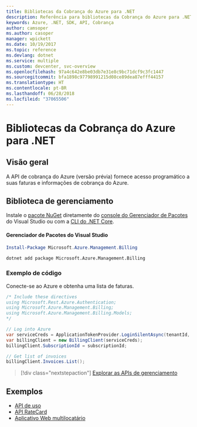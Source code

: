 ```yaml
---
title: Bibliotecas da Cobrança do Azure para .NET
description: Referência para bibliotecas da Cobrança do Azure para .NET
keywords: Azure, .NET, SDK, API, Cobrança
author: camsoper
ms.author: casoper
manager: wpickett
ms.date: 10/19/2017
ms.topic: reference
ms.devlang: dotnet
ms.service: multiple
ms.custom: devcenter, svc-overview
ms.openlocfilehash: 97a4c642e8be03db7e31e8c9bc71dcf9c3fc1447
ms.sourcegitcommit: bfa1898c97798991215d08ce89dea87efff44157
ms.translationtype: HT
ms.contentlocale: pt-BR
ms.lasthandoff: 06/28/2018
ms.locfileid: "37065506"
---
```

# <a name="azure-billing-libraries-for-net"></a>Bibliotecas da Cobrança do Azure para .NET

## <a name="overview"></a>Visão geral

A API de cobrança do Azure (versão prévia) fornece acesso programático a suas faturas e informações de cobrança do Azure.

## <a name="management-library"></a>Biblioteca de gerenciamento

Instale o [pacote NuGet](https://www.nuget.org/packages/Microsoft.Azure.Management.Billing) diretamente do [console do Gerenciador de Pacotes][PackageManager] do Visual Studio ou com a [CLI do .NET Core][DotNetCLI].

#### <a name="visual-studio-package-manager"></a>Gerenciador de Pacotes do Visual Studio

```powershell
Install-Package Microsoft.Azure.Management.Billing
```

```bash
dotnet add package Microsoft.Azure.Management.Billing
```

### <a name="code-example"></a>Exemplo de código

Conecte-se ao Azure e obtenha uma lista de faturas.

```csharp
/* Include these directives
using Microsoft.Rest.Azure.Authentication;
using Microsoft.Azure.Management.Billing;
using Microsoft.Azure.Management.Billing.Models;
*/

// Log into Azure
var serviceCreds = ApplicationTokenProvider.LoginSilentAsync(tenantId, clientId, secret);
var billingClient = new BillingClient(serviceCreds);
billingClient.SubscriptionId = subscriptionId;

// Get list of invoices
billingClient.Invoices.List();
```

> [!div class="nextstepaction"]
> [Explorar as APIs de gerenciamento](/dotnet/api/overview/azure/billing/management)

## <a name="samples"></a>Exemplos

* [API de uso](https://github.com/Azure-Samples/billing-dotnet-usage-api)
* [API RateCard](https://github.com/Azure-Samples/billing-dotnet-ratecard-api)
* [Aplicativo Web multilocatário](https://github.com/Azure-Samples/billing-dotnet-webapp-multitenant)

[PackageManager]: https://docs.microsoft.com/nuget/tools/package-manager-console
[DotNetCLI]: https://docs.microsoft.com/dotnet/core/tools/dotnet-add-package
